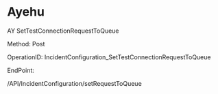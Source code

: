 #     Ayehu


AY SetTestConnectionRequestToQueue

Method: Post

OperationID: IncidentConfiguration_SetTestConnectionRequestToQueue

EndPoint:

/API/IncidentConfiguration/setRequestToQueue
